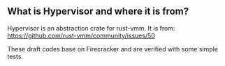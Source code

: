 ## What is Hypervisor and where it is from?

Hypervisor is an abstraction crate for rust-vmm. It is from: https://github.com/rust-vmm/community/issues/50

These draft codes base on Firecracker and are verified with some simple tests.
